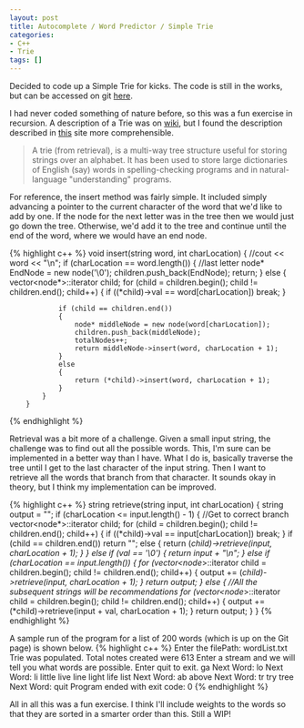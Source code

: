 ```yaml
---
layout: post
title: Autocomplete / Word Predictor / Simple Trie
categories:
- C++
- Trie
tags: []
---
```


Decided to code up a Simple Trie for kicks. The code is still in the works, but can be accessed on git <a href="https://github.com/healthycola/SimpleWordPredictor/" target="_blank">here</a>.

I had never coded something of nature before, so this was a fun exercise in recursion. A description of a Trie was on <a href="http://en.wikipedia.org/wiki/Trie" target="_blank">wiki</a>, but I found the description described in <a href="http://www.csse.monash.edu.au/~lloyd/tildeAlgDS/Tree/Trie/" target="_blank">this</a> site more comprehensible.
<!--more-->
<blockquote>
A trie (from retrieval), is a multi-way tree structure useful for storing strings over an alphabet. It has been used to store large dictionaries of English (say) words in spelling-checking programs and in natural-language "understanding" programs.
</blockquote>

<!--more-->

For reference, the insert method was fairly simple. It included simply advancing a pointer to the current character of the word that we'd like to add by one. If the node for the next letter was in the tree then we would just go down the tree. Otherwise, we'd add it to the tree and continue until the end of the word, where we would have an end node.

{% highlight c++ %}
        void insert(string word, int charLocation)
        {
            //cout << word << "\n";
            if (charLocation == word.length())
            {
                //last letter
                node* EndNode = new node('&#092;&#048;');
                children.push_back(EndNode);
                return;
            }
            else
            {
                vector<node*>::iterator child;
                for (child = children.begin(); child != children.end(); child++)
                {
                    if ((*child)->val == word[charLocation])
                        break;
                }

                if (child == children.end())
                {
                    node* middleNode = new node(word[charLocation]);
                    children.push_back(middleNode);
                    totalNodes++;
                    return middleNode->insert(word, charLocation + 1);
                }
                else
                {
                    return (*child)->insert(word, charLocation + 1);
                }
            }
        }
{% endhighlight %}

Retrieval was a bit more of a challenge. Given a small input string, the challenge was to find out all the possible words. This, I'm sure can be implemented in a better way than I have. What I do is, basically traverse the tree until I get to the last character of the input string. Then I want to retrieve all the words that branch from that character. It sounds okay in theory, but I think my implementation can be improved.

{% highlight c++ %}
string retrieve(string input, int charLocation)
        {
            string output = "";
            if (charLocation <= input.length() - 1)
            {
                //Get to correct branch
                vector<node*>::iterator child;
                for (child = children.begin(); child != children.end(); child++)
                {
                    if ((*child)->val == input[charLocation])
                        break;
                }
                if (child == children.end())
                    return "";
                else
                {
                    return (*child)->retrieve(input, charLocation + 1);
                }
            }
            else if (val == '&#092;&#048;')
            {
                return input + "\n";
            }
            else if (charLocation == input.length())
            {
                for (vector<node*>::iterator child = children.begin(); child != children.end(); child++)
                {
                    output += (*child)->retrieve(input, charLocation + 1);
                }
                return output;
            }
            else
            {
                //All the subsequent strings will be recommendations
                for (vector<node*>::iterator child = children.begin(); child != children.end(); child++)
                {
                    output += (*child)->retrieve(input + val, charLocation + 1);
                }
                return output;
            }
        }
{% endhighlight %}

A sample run of the program for a list of 200 words (which is up on the Git page) is shown below.
{% highlight c++ %}
Enter the filePath: wordList.txt
Trie was populated. Total notes created were 613
Enter a stream and we will tell you what words are possible. Enter quit to exit.
ga
Next Word: lo
Next Word: li
little
live
line
light
life
list
Next Word: ab
above
Next Word: tr
try
tree
Next Word: quit
Program ended with exit code: 0
{% endhighlight %}

All in all this was a fun exercise. I think I'll include weights to the words so that they are sorted in a smarter order than this. Still a WIP!
